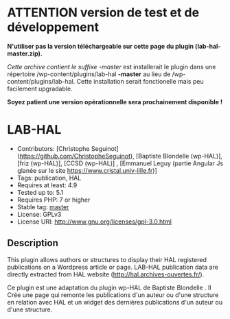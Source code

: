 # ATTENTION version de test et de développement
__N'utiliser pas la version téléchargeable sur cette page du plugin (lab-hal-master.zip).__

*Cette archive contient le suffixe -master* est installerait le plugin dans une répertoire /wp-content/plugins/lab-hal **-master** au lieu de /wp-content/plugins/lab-hal. Cette installation serait fonctionelle mais peu facilement upgradable. 

__Soyez patient une version opérationnelle sera prochainement disponible !__

# LAB-HAL
* Contributors: [Christophe Seguinot] (https://github.com/ChristopheSeguinot), [Baptiste Blondelle (wp-HAL)], [friz (wp-HAL)], [CCSD (wp-HAL)] , [Emmanuel Leguy (partie Angular Js glanée sur le site https://www.cristal.univ-lille.fr)]
* Tags: publication, HAL
* Requires at least: 4.9
* Tested up to: 5.1
* Requires PHP: 7 or higher
* Stable tag: [master](https://github.com/cnrs-webkit/lab-hal/releases/latest)
* License: GPLv3
* License URI: <http://www.gnu.org/licenses/gpl-3.0.html>

<!-- ## Description section NOT USED to display description in Wordpress Admin panel --> 

## Description

This plugin allows authors or structures to display their HAL registered publications on a Wordpress article or page.
LAB-HAL publication data are directly extracted from HAL website (http://hal.archives-ouvertes.fr/).

Ce plugin est une adaptation du plugin wp-HAL de Baptiste Blondelle . Il Crée une page qui remonte les publications d'un auteur ou d'une structure en relation avec HAL et un widget des dernières publications d'un auteur ou d'une structure.
 

